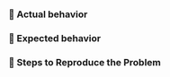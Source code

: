 ### 🙁 Actual behavior

<!-- What happened, and why it was wrong -->

### 🙂 Expected behavior

<!-- What you expected to happen instead, and why -->

### 🔢 Steps to Reproduce the Problem

<!-- 1. First Step -->
<!-- 1. Second Step -->
<!-- 1. Third Step -->
